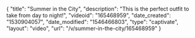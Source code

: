 {
    "title": "Summer in the City",
    "description": "This is the perfect outfit to take from day to night!",
    "videoid": "165468959",
    "date_created": "1530904057",
    "date_modified": "1546466803",
    "type": "captivate",
    "layout": "video",
    "url": "\/v\/summer-in-the-city\/165468959"
}